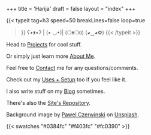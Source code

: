 +++
title = 'Harija'
draft = false
layout = "index"
+++

{{< typeit 
  tag=h3
  speed=50
  breakLines=false
  loop=true
>}}
ʕ•ᴥ•ʔ | (• ◡•)| (❍ᴥ❍ʋ) (◕‿◕✿)
{{< /typeit >}}

Head to [Projects](/projects) for cool stuff.


Or simply just learn more [About Me](/about-me).


Feel free to [Contact](/contact) me for any questions/comments.


Check out my [Uses + Setup](/uses) too if you feel like it.


I also write stuff on my [Blog](/blog) sometimes.


There's also the [Site's Repository](https://github.com/harrythezomby/harija.moe).


Background image by [Pawel Czerwinski](https://unsplash.com/@pawel_czerwinski) on [Unsplash](https://unsplash.com/).

{{< swatches "#0384fc" "#f403fc" "#fc0390" >}}

